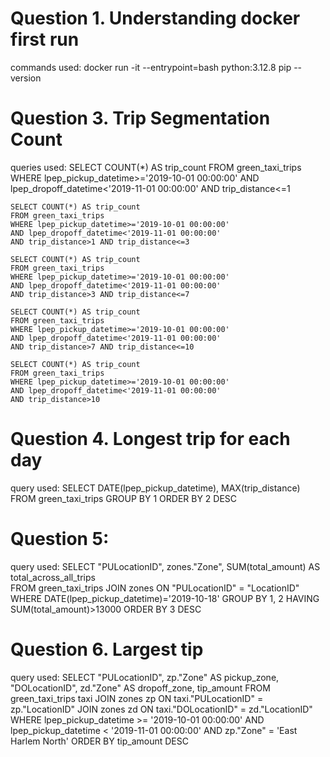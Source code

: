 # Question 1. Understanding docker first run
commands used: 
	docker run -it --entrypoint=bash python:3.12.8
	pip --version

# Question 3. Trip Segmentation Count
queries used:
	SELECT COUNT(*) AS trip_count 
	FROM green_taxi_trips 
	WHERE lpep_pickup_datetime>='2019-10-01 00:00:00' 
	AND lpep_dropoff_datetime<'2019-11-01 00:00:00'
	AND trip_distance<=1

	SELECT COUNT(*) AS trip_count 
	FROM green_taxi_trips 
	WHERE lpep_pickup_datetime>='2019-10-01 00:00:00' 
	AND lpep_dropoff_datetime<'2019-11-01 00:00:00'
	AND trip_distance>1 AND trip_distance<=3

	SELECT COUNT(*) AS trip_count 
	FROM green_taxi_trips 
	WHERE lpep_pickup_datetime>='2019-10-01 00:00:00' 
	AND lpep_dropoff_datetime<'2019-11-01 00:00:00'
	AND trip_distance>3 AND trip_distance<=7
	
	SELECT COUNT(*) AS trip_count 
	FROM green_taxi_trips 
	WHERE lpep_pickup_datetime>='2019-10-01 00:00:00' 
	AND lpep_dropoff_datetime<'2019-11-01 00:00:00'
	AND trip_distance>7 AND trip_distance<=10

	SELECT COUNT(*) AS trip_count 
	FROM green_taxi_trips 
	WHERE lpep_pickup_datetime>='2019-10-01 00:00:00' 
	AND lpep_dropoff_datetime<'2019-11-01 00:00:00'
	AND trip_distance>10

# Question 4. Longest trip for each day
query used:
	SELECT DATE(lpep_pickup_datetime), 
	       MAX(trip_distance) 
	FROM green_taxi_trips 
	GROUP BY 1 
	ORDER BY 2 DESC

# Question 5:
query used:
	SELECT "PULocationID", zones."Zone", SUM(total_amount) AS total_across_all_trips  
	FROM green_taxi_trips JOIN zones ON
	"PULocationID" = "LocationID"
	WHERE DATE(lpep_pickup_datetime)='2019-10-18'
	GROUP BY 1, 2
	HAVING SUM(total_amount)>13000
	ORDER BY 3 DESC

# Question 6. Largest tip
query used:
	SELECT "PULocationID",
		   zp."Zone" AS pickup_zone,
		   "DOLocationID", 
		   zd."Zone" AS dropoff_zone,
		   tip_amount
	FROM green_taxi_trips taxi
	JOIN zones zp
	ON taxi."PULocationID" = zp."LocationID"
	JOIN zones zd
	ON taxi."DOLocationID" = zd."LocationID"
	WHERE lpep_pickup_datetime >= '2019-10-01 00:00:00'
	AND lpep_pickup_datetime < '2019-11-01 00:00:00'
	AND zp."Zone" = 'East Harlem North'
	ORDER BY tip_amount DESC


